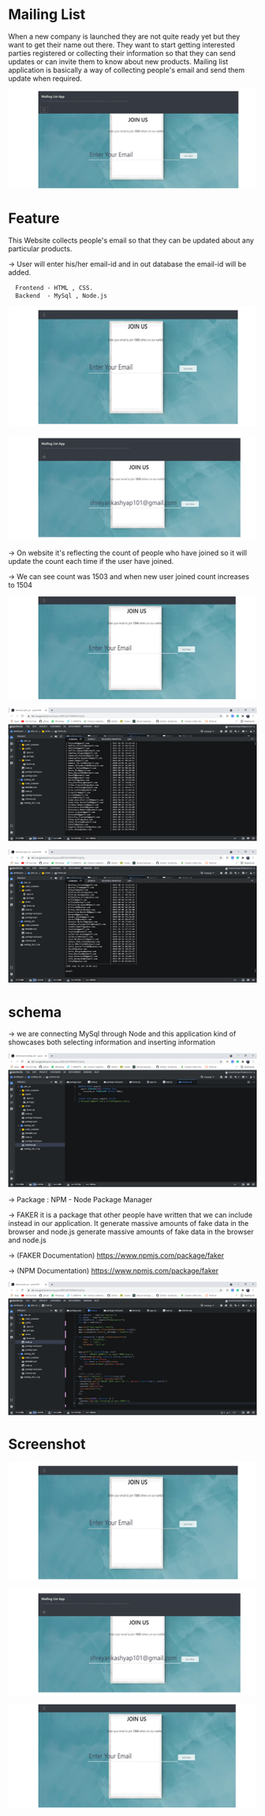 
# Mailing List

When a new company is launched they are not quite ready yet but they want to get their name out there. They want to start getting interested parties registered or collecting their information so that they can send updates or can invite them to know about new products.
Mailing list application is basically a way of collecting people's email and send them update when required.

![App Screenshot](https://github.com/Shreyan101/Mailing_list/blob/main/images/mailinglist2.jpg?raw=true)

# Feature 

This Website collects people's email so that they can be updated about any particular products.

&#8594; User will enter his/her email-id and in out database the email-id will be added.

       
      Frontend - HTML , CSS.
      Backend  - MySql , Node.js






![App Screenshot](https://github.com/Shreyan101/Mailing_list/blob/main/images/mailinglist1.jpg?raw=true)

![App Screenshot](https://github.com/Shreyan101/Mailing_list/blob/main/images/mailinglist3.jpg?raw=true)

&#8594; On website it's reflecting the count of people who have joined so it will update the count each time if the user have joined.

&#8594; We can see count was 1503 and when new user joined count increases to 1504 

![App Screenshot](https://github.com/Shreyan101/Mailing_list/blob/main/images/mailinglist4.jpg?raw=true)

![App Screenshot](https://github.com/Shreyan101/Mailing_list/blob/main/images/home.ejs%20(join_us)%20-%20goormIDE%20-%20Google%20Chrome%2028-09-2021%2018_02_07.png?raw=true)

![App Screenshot](https://github.com/Shreyan101/Mailing_list/blob/main/images/home.ejs%20(join_us)%20-%20goormIDE%20-%20Google%20Chrome%2028-09-2021%2018_02_18.png?raw=true)


# schema 
 &#8594;  we are connecting MySql through Node and this application kind of showcases both selecting information and inserting information

![App Screenshot](https://github.com/Shreyan101/Mailing_list/blob/main/images/home.ejs%20(join_us)%20-%20goormIDE%20-%20Google%20Chrome%2028-09-2021%2018_06_17.png?raw=true)


 &#8594; Package : NPM - Node Package Manager 

 &#8594; FAKER it is a package that other people have written that we can include instead in our application. It  generate massive amounts of fake data in the browser and node.js generate massive amounts of fake data in the browser and node.js 

 &#8594; (FAKER Documentation) https://www.npmjs.com/package/faker

  &#8594; (NPM Documentation) https://www.npmjs.com/package/faker

![App Screenshot](https://github.com/Shreyan101/Mailing_list/blob/main/images/home.ejs%20(join_us)%20-%20goormIDE%20-%20Google%20Chrome%2028-09-2021%2018_07_36.png?raw=true)

# Screenshot


![App Screenshot](https://github.com/Shreyan101/Mailing_list/blob/main/images/mailinglist1.jpg?raw=true)

![App Screenshot](https://github.com/Shreyan101/Mailing_list/blob/main/images/mailinglist3.jpg?raw=true)

![App Screenshot](https://github.com/Shreyan101/Mailing_list/blob/main/images/mailinglist4.jpg?raw=true)

